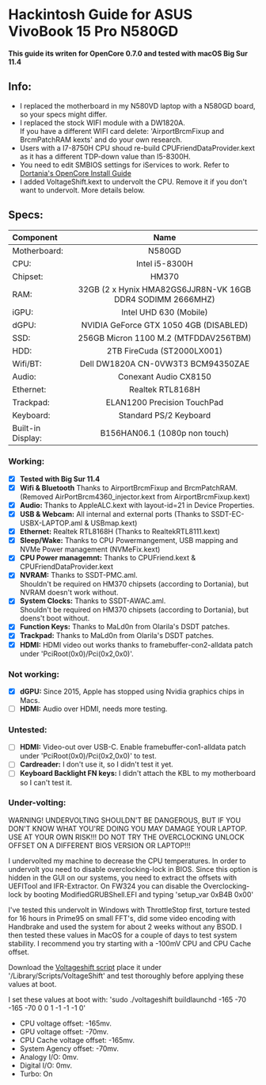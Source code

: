 # Hackintosh Guide for **ASUS VivoBook 15 Pro N580GD** 

**This guide its writen for OpenCore 0.7.0 and tested with macOS Big Sur 11.4**

## Info:
- I replaced the motherboard in my N580VD laptop with a N580GD board, so your specs might differ.
- I replaced the stock WIFI module with a DW1820A.  
If you have a different WIFI card delete: 'AirportBrcmFixup and BrcmPatchRAM kexts' and do your own research.
- Users with a I7-8750H CPU shoud re-build CPUFriendDataProvider.kext as it has a different TDP-down value than I5-8300H.
- You need to edit SMBIOS settings for iServices to work. Refer to [Dortania's OpenCore Install Guide](https://dortania.github.io/OpenCore-Install-Guide/extras/smbios-support.html)
- I added VoltageShift.kext to undervolt the CPU. Remove it if you don't want to undervolt. More details below.

## Specs:
| Component | Name |
|:--- |:---:|
| Motherboard:  | N580GD |
| CPU: | Intel i5-8300H |
| Chipset: | HM370 |
| RAM: | 32GB (2 x Hynix HMA82GS6JJR8N-VK 16GB DDR4 SODIMM 2666MHZ) |
| iGPU: | Intel UHD 630 (Mobile) |
| dGPU: | NVIDIA GeForce GTX 1050 4GB (DISABLED) |
| SSD: | 256GB Micron 1100 M.2 (MTFDDAV256TBM) |
| HDD: | 2TB FireCuda (ST2000LX001) |
| Wifi/BT: | Dell DW1820A CN-0VW3T3 BCM94350ZAE |
| Audio: | Conexant Audio CX8150 |
| Ethernet: | Realtek RTL8168H |
| Trackpad: | ELAN1200 Precision TouchPad |
| Keyboard: | Standard PS/2 Keyboard |
| Built-in Display: | B156HAN06.1 (1080p non touch) |

### Working:
- [x] **Tested with Big Sur 11.4**
- [x] **Wifi & Bluetooth** Thanks to AirportBrcmFixup and BrcmPatchRAM.  
(Removed AirPortBrcm4360_injector.kext from AirportBrcmFixup.kext)
- [x] **Audio:** Thanks to AppleALC.kext with layout-id=21 in Device Properties.
- [x] **USB & Webcam:** All internal and external ports (Thanks to SSDT-EC-USBX-LAPTOP.aml & USBmap.kext)
- [x] **Ethernet:** Realtek RTL8168H (Thanks to RealtekRTL8111.kext)
- [x] **Sleep/Wake:** Thanks to CPU Powermangement, USB mapping and NVMe Power management (NVMeFix.kext)
- [x] **CPU Power managemnt:** Thanks to CPUFriend.kext & CPUFriendDataProvider.kext
- [x] **NVRAM:** Thanks to SSDT-PMC.aml.  
Shouldn't be required on HM370 chipsets (according to Dortania), but NVRAM doesn't work without.
- [x] **System Clocks:** Thanks to SSDT-AWAC.aml.  
Shouldn't be required on HM370 chipsets (according to Dortania), but doens't boot without.
- [x] **Function Keys:** Thanks to MaLd0n from Olarila's DSDT patches.
- [X] **Trackpad:** Thanks to MaLd0n from Olarila's DSDT patches.
- [X] **HDMI:** HDMI video out works thanks to framebuffer-con2-alldata patch under 'PciRoot(0x0)/Pci(0x2,0x0)'.

### Not working: 
- [X] **dGPU:** Since 2015, Apple has stopped using Nvidia graphics chips in Macs.
- [ ] **HDMI:** Audio over HDMI, needs more testing.

### Untested:
- [ ] **HDMI:** Video-out over USB-C. Enable framebuffer-con1-alldata patch under 'PciRoot(0x0)/Pci(0x2,0x0)' to test.
- [ ] **Cardreader:** I don't use it, so I didn't test it yet.
- [ ] **Keyboard Backlight FN keys:** I didn't attach the KBL to my motherboard so I can't test it.

### Under-volting:

WARNING! UNDERVOLTING SHOULDN'T BE DANGEROUS, BUT IF YOU DON'T KNOW WHAT YOU'RE DOING YOU MAY DAMAGE YOUR LAPTOP. USE AT YOUR OWN RISK!!! 
DO NOT TRY THE OVERCLOCKING UNLOCK OFFSET ON A DIFFERENT BIOS VERSION OR LAPTOP!!! 

I undervolted my machine to decrease the CPU temperatures. In order to undervolt you need to disable overclocking-lock in BIOS. Since this option is hidden in the GUI on our systems, you need to extract the offsets with UEFITool and IFR-Extractor. On FW324 you can disable the Overclocking-lock by booting ModifiedGRUBShell.EFI and typing 'setup_var 0xB4B 0x00'  

I've tested this undervolt in Windows with ThrottleStop first, torture tested for 16 hours in Prime95 on small FFT's, did some video encoding with Handbrake and used the system for about 2 weeks without any BSOD. I then tested these values in MacOS for a couple of days to test system stability. I recommend you try starting with a -100mV CPU and CPU Cache offset. 

Download the [Voltageshift script](https://github.com/sicreative/VoltageShift) place it under '/Library/Scripts/VoltageShift' and test thoroughly before applying these values at boot.

I set these values at boot with: 'sudo ./voltageshift buildlaunchd -165 -70 -165 -70 0 0 1 -1 -1 -1 0'

- CPU voltage offset: -165mv.  
- GPU voltage offset: -70mv.  
- CPU Cache voltage offset: -165mv.  
- System Agency offset: -70mv.  
- Analogy I/O: 0mv.  
- Digital I/O: 0mv.
- Turbo: On
